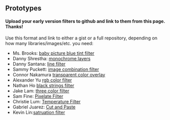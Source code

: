 ## Prototypes
#### Upload your early version filters to github and link to them from this page. Thanks!

Use this format and link to either a gist or a full repository, depending on how many libraries/images/etc. you need:

* Ms. Brooks: [baby picture blue tint filter](https://github.com/lizzybrooks/pixelsProject)
* Danny Shrestha: [monochrome layers](https://gist.github.com/noidea5/0f847e59e869104259aa599991463d56)
* Danny Santana: [line filter](https://gist.github.com/zootsuitproductions/f72d92604fc29f57720854c1792de4ee)
* Sammy Puckett: [image combination filter](https://gist.github.com/sammypuckett/e7780bf3cdbd4d5737fa7081919364b0)
* Connor Nakamura [transparent color overlay](https://gist.github.com/connornakamura/07c79f79a78046d1fba9fae9983e4e0e)
* Alexander Yu [rgb color filter](https://gist.github.com/0AYU0/d66cd148075fe8ef30ea6883e97d319b)
* Nathan Ho [black strings filter](https://github.com/thetrustedwizard/LineArtFilter)
* Jake Lam: [three color filter](https://gist.github.com/jakelamjakelam/c1ae83aaf6d6e35f0ace0b8419636821)
* Sam Fine: [Pixelate Filter](https://gist.github.com/SamTheManSam/c8c33e9be04eccb79923497cc2c33c8e)
* Christie Lum: [Temperature Filter](https://github.com/Chr1sL/PixelProjectDraft/blob/master/sketch2.js)
* Gabriel Juarez: [Cut and Paste](https://gist.github.com/guyjayy/3d297a2d9bfdbdfa878c69bc70df1636)
* Kevin Lin:[satruation filter](https://github.com/kelin6868/heycoolpicture/tree/prototype)
